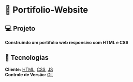 


# 🚀 Portifolio-Website<br>

## 💻 Projeto

 
 **Construindo um portifólio web responsivo com HTML e CSS**<br>
 
 ## 🧱 Tecnologias

**Cliente:** [HTML](https://www.w3schools.com/html),  [CSS](https://www.w3schools.com/css),  [JS](https://www.w3schools.com/js)<br> 
**Controle de Versão:** [Git](https://git-scm.com/)
